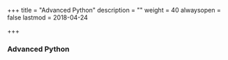 +++
title = "Advanced Python"
description = ""
weight = 40
alwaysopen = false
lastmod = 2018-04-24

+++

### Advanced Python